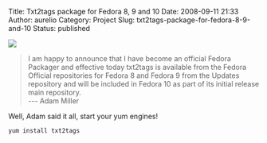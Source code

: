 Title: Txt2tags package for Fedora 8, 9 and 10
Date: 2008-09-11 21:33
Author: aurelio
Category: Project
Slug: txt2tags-package-for-fedora-8-9-and-10
Status: published

[![](http://txt2tags.sourceforge.net/team/img/adam-miller.jpg)](http://maxamillion.googlepages.com/)

> I am happy to announce that I have become an official Fedora Packager
> and effective today txt2tags is available from the Fedora Official
> repositories for Fedora 8 and Fedora 9 from the Updates repository and
> will be included in Fedora 10 as part of its initial release main
> repository.  
>  --- Adam Miller

Well, Adam said it all, start your yum engines!

    yum install txt2tags
